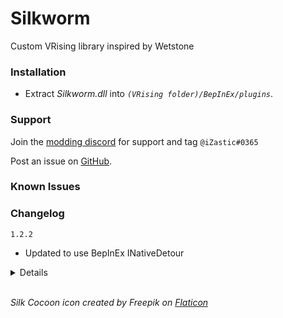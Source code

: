 # Silkworm

Custom VRising library inspired by Wetstone

### Installation

- Extract _Silkworm.dll_ into _`(VRising folder)/BepInEx/plugins`_.

### Support
Join the [modding discord](https://vrisingmods.com/discord) for support and tag `@iZastic#0365`

Post an issue on [GitHub](https://github.com/iZastic/vrising-silkworm/issues).

### Known Issues

### Changelog
`1.2.2`
- Updated to use BepInEx INativeDetour

<details>

`1.2.1`
- Clamp slider values to avoid issues

`1.2.0`
- Updated for Gloomrot

`1.1.0`
- Added world utils

`1.0.0`
- Initial release

</details>

<br />

_Silk Cocoon icon created by Freepik on [Flaticon](https://www.flaticon.com/free-icons/silkworm)_
